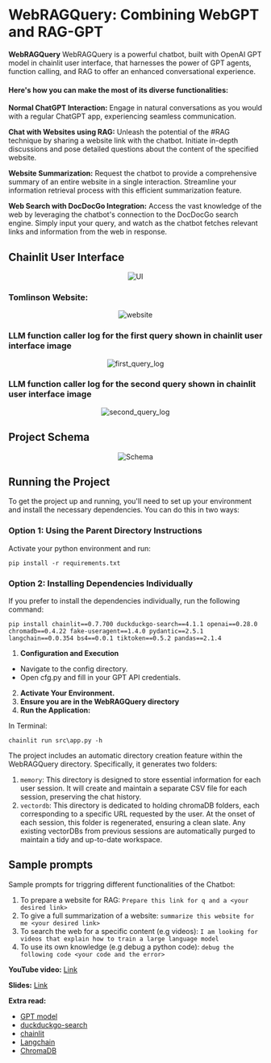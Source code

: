 # WebRAGQuery: Combining WebGPT and RAG-GPT

**WebRAGQuery** WebRAGQuery is a powerful chatbot, built with OpenAI GPT model in chainlit user interface, that harnesses the power of GPT agents, function calling, and RAG to offer an enhanced conversational experience. 

#### Here's how you can make the most of its diverse functionalities:
**Normal ChatGPT Interaction:**
Engage in natural conversations as you would with a regular ChatGPT app, experiencing seamless communication.

**Chat with Websites using RAG:**
Unleash the potential of the #RAG technique by sharing a website link with the chatbot. Initiate in-depth discussions and pose detailed questions about the content of the specified website.

**Website Summarization:**
Request the chatbot to provide a comprehensive summary of an entire website in a single interaction. Streamline your information retrieval process with this efficient summarization feature.

**Web Search with DocDocGo Integration:**
Access the vast knowledge of the web by leveraging the chatbot's connection to the DocDocGo search engine. Simply input your query, and watch as the chatbot fetches relevant links and information from the web in response.

## Chainlit User Interface
<div align="center">
  <img src="images/WebRAGQueryUI.png" alt="UI">
</div>

### Tomlinson Website:
<div align="center">
  <img src="images/website.png" alt="website">
</div>

### LLM function caller log for the first query shown in chainlit user interface image 
<div align="center">
  <img src="images/first_query_log.png" alt="first_query_log">
</div>

### LLM function caller log for the second query shown in chainlit user interface image 
<div align="center">
  <img src="images/second_query_log.png" alt="second_query_log">
</div>

## Project Schema
<div align="center">
  <img src="images/WebRAGQuery-Schema.png" alt="Schema">
</div>

## Running the Project

To get the project up and running, you'll need to set up your environment and install the necessary dependencies. You can do this in two ways:

### Option 1: Using the Parent Directory Instructions
Activate your python environment and run:
```
pip install -r requirements.txt
```

### Option 2: Installing Dependencies Individually
If you prefer to install the dependencies individually, run the following command:

```
pip install chainlit==0.7.700 duckduckgo-search==4.1.1 openai==0.28.0 chromadb==0.4.22 fake-useragent==1.4.0 pydantic==2.5.1 langchain==0.0.354 bs4==0.0.1 tiktoken==0.5.2 pandas==2.1.4
```

1. **Configuration and Execution**
* Navigate to the config directory.
* Open cfg.py and fill in your GPT API credentials.
2. **Activate Your Environment.**
3. **Ensure you are in the WebRAGQuery directory**
4. **Run the Application:**

In Terminal:

```
chainlit run src\app.py -h
```

The project includes an automatic directory creation feature within the WebRAGQuery directory. Specifically, it generates two folders:

1. `memory`: This directory is designed to store essential information for each user session. It will create and maintain a separate CSV file for each session, preserving the chat history.
2. `vectordb`: This directory is dedicated to holding chromaDB folders, each corresponding to a specific URL requested by the user. At the onset of each session, this folder is regenerated, ensuring a clean slate. Any existing vectorDBs from previous sessions are automatically purged to maintain a tidy and up-to-date workspace.

## Sample prompts
Sample prompts for triggring different functionalities of the Chatbot:

1. To prepare a website for RAG: `Prepare this link for q and a <your desired link>`
2. To give a full summarization of a website: `summarize this website for me <your desired link>`
3. To search the web for a specific content (e.g videos): `I am looking for videos that explain how to train a large language model`
4. To use its own knowledge (e.g debug a python code): `debug the following code <your code and the error>`

**YouTube video:** [Link](https://www.youtube.com/watch?v=KoWjy5PZdX0&t=266s)

**Slides:** [Link](https://github.com/Farzad-R/LLM-Zero-to-Hundred/blob/master/presentation/presentation.pdf)

**Extra read:**
- [GPT model](https://platform.openai.com/docs/models/overview) 
- [duckduckgo-search](https://pypi.org/project/duckduckgo-search/)
- [chainlit](https://docs.chainlit.io/get-started/overview)
- [Langchain](https://python.langchain.com/docs/get_started/quickstart)
- [ChromaDB](https://www.trychroma.com/)


